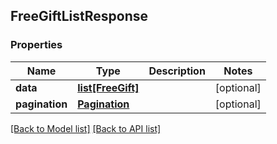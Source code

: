 ## FreeGiftListResponse

### Properties
Name | Type | Description | Notes
------------ | ------------- | ------------- | -------------
**data** | [**list[FreeGift]**](#FreeGift) |  | [optional] 
**pagination** | [**Pagination**](#Pagination) |  | [optional] 

[[Back to Model list]](#documentation-for-models) [[Back to API list]](#documentation-for-api-endpoints)


